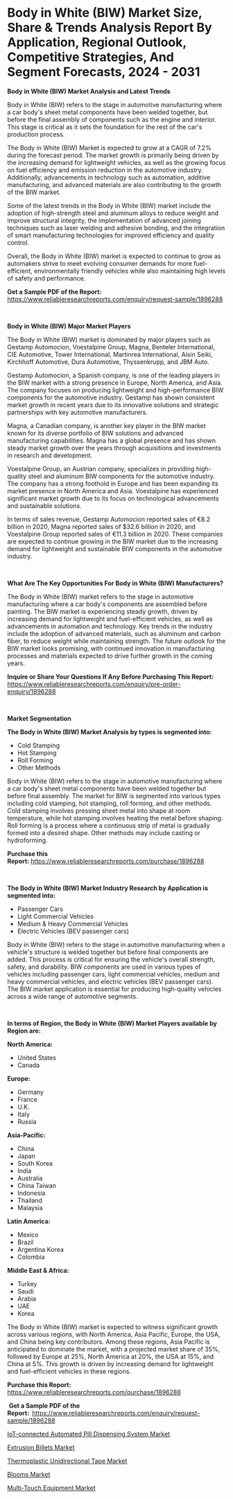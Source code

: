 <p><h1>Body in White (BIW) Market Size, Share & Trends Analysis Report By Application, Regional Outlook, Competitive Strategies, And Segment Forecasts, 2024 - 2031</h1></p><p><strong>Body in White (BIW) Market Analysis and Latest Trends</strong></p>
<p><p>Body in White (BIW) refers to the stage in automotive manufacturing where a car body's sheet metal components have been welded together, but before the final assembly of components such as the engine and interior. This stage is critical as it sets the foundation for the rest of the car's production process.</p><p>The Body in White (BIW) Market is expected to grow at a CAGR of 7.2% during the forecast period. The market growth is primarily being driven by the increasing demand for lightweight vehicles, as well as the growing focus on fuel efficiency and emission reduction in the automotive industry. Additionally, advancements in technology such as automation, additive manufacturing, and advanced materials are also contributing to the growth of the BIW market.</p><p>Some of the latest trends in the Body in White (BIW) market include the adoption of high-strength steel and aluminum alloys to reduce weight and improve structural integrity, the implementation of advanced joining techniques such as laser welding and adhesive bonding, and the integration of smart manufacturing technologies for improved efficiency and quality control.</p><p>Overall, the Body in White (BIW) market is expected to continue to grow as automakers strive to meet evolving consumer demands for more fuel-efficient, environmentally friendly vehicles while also maintaining high levels of safety and performance.</p></p>
<p><strong>Get a Sample PDF of the Report:&nbsp;</strong> <a href="https://www.reliableresearchreports.com/enquiry/request-sample/1896288">https://www.reliableresearchreports.com/enquiry/request-sample/1896288</a></p>
<p>&nbsp;</p>
<p><strong>Body in White (BIW) Major Market Players</strong></p>
<p><p>The Body in White (BIW) market is dominated by major players such as Gestamp Automocion, Voestalpine Group, Magna, Benteler International, CIE Automotive, Tower International, Martinrea International, Aisin Seiki, Kirchhoff Automotive, Dura Automotive, Thyssenkrupp, and JBM Auto.</p><p>Gestamp Automocion, a Spanish company, is one of the leading players in the BIW market with a strong presence in Europe, North America, and Asia. The company focuses on producing lightweight and high-performance BIW components for the automotive industry. Gestamp has shown consistent market growth in recent years due to its innovative solutions and strategic partnerships with key automotive manufacturers.</p><p>Magna, a Canadian company, is another key player in the BIW market known for its diverse portfolio of BIW solutions and advanced manufacturing capabilities. Magna has a global presence and has shown steady market growth over the years through acquisitions and investments in research and development.</p><p>Voestalpine Group, an Austrian company, specializes in providing high-quality steel and aluminum BIW components for the automotive industry. The company has a strong foothold in Europe and has been expanding its market presence in North America and Asia. Voestalpine has experienced significant market growth due to its focus on technological advancements and sustainable solutions.</p><p>In terms of sales revenue, Gestamp Automocion reported sales of €8.2 billion in 2020, Magna reported sales of $32.6 billion in 2020, and Voestalpine Group reported sales of €11.3 billion in 2020. These companies are expected to continue growing in the BIW market due to the increasing demand for lightweight and sustainable BIW components in the automotive industry.</p></p>
<p>&nbsp;</p>
<p><strong>What Are The Key Opportunities For Body in White (BIW) Manufacturers?</strong></p>
<p><p>The Body in White (BIW) market refers to the stage in automotive manufacturing where a car body's components are assembled before painting. The BIW market is experiencing steady growth, driven by increasing demand for lightweight and fuel-efficient vehicles, as well as advancements in automation and technology. Key trends in the industry include the adoption of advanced materials, such as aluminum and carbon fiber, to reduce weight while maintaining strength. The future outlook for the BIW market looks promising, with continued innovation in manufacturing processes and materials expected to drive further growth in the coming years.</p></p>
<p><strong>Inquire or Share Your Questions If Any Before Purchasing This Report:</strong> <a href="https://www.reliableresearchreports.com/enquiry/pre-order-enquiry/1896288">https://www.reliableresearchreports.com/enquiry/pre-order-enquiry/1896288</a></p>
<p>&nbsp;</p>
<p><strong>Market Segmentation</strong></p>
<p><strong>The Body in White (BIW) Market Analysis by types is segmented into:</strong></p>
<p><ul><li>Cold Stamping</li><li>Hot Stamping</li><li>Roll Forming</li><li>Other Methods</li></ul></p>
<p><p>Body in White (BIW) refers to the stage in automotive manufacturing where a car body's sheet metal components have been welded together but before final assembly. The market for BIW is segmented into various types including cold stamping, hot stamping, roll forming, and other methods. Cold stamping involves pressing sheet metal into shape at room temperature, while hot stamping involves heating the metal before shaping. Roll forming is a process where a continuous strip of metal is gradually formed into a desired shape. Other methods may include casting or hydroforming.</p></p>
<p><strong>Purchase this Report:&nbsp;</strong><a href="https://www.reliableresearchreports.com/purchase/1896288">https://www.reliableresearchreports.com/purchase/1896288</a></p>
<p>&nbsp;</p>
<p><strong>The Body in White (BIW) Market Industry Research by Application is segmented into:</strong></p>
<p><ul><li>Passenger Cars</li><li>Light Commercial Vehicles</li><li>Medium & Heavy Commercial Vehicles</li><li>Electric Vehicles (BEV passenger cars)</li></ul></p>
<p><p>Body in White (BIW) refers to the stage in automotive manufacturing when a vehicle's structure is welded together but before final components are added. This process is critical for ensuring the vehicle's overall strength, safety, and durability. BIW components are used in various types of vehicles including passenger cars, light commercial vehicles, medium and heavy commercial vehicles, and electric vehicles (BEV passenger cars). The BIW market application is essential for producing high-quality vehicles across a wide range of automotive segments.</p></p>
<p>&nbsp;</p>
<p><strong>In terms of Region, the Body in White (BIW) Market Players available by Region are:</strong></p>
<p>
    <p> <strong> North America: </strong>
        <ul>
            <li>United States</li>
            <li>Canada</li>
        </ul>
        </p> 
    <p> <strong> Europe: </strong>
        <ul>
            <li>Germany</li>
            <li>France</li>
            <li>U.K.</li>
            <li>Italy</li>
            <li>Russia</li>
        </ul>
        </p> 
    <p> <strong> Asia-Pacific: </strong>
        <ul>
            <li>China</li>
            <li>Japan</li>
            <li>South Korea</li>
            <li>India</li>
            <li>Australia</li>
            <li>China Taiwan</li>
            <li>Indonesia</li>
            <li>Thailand</li>
            <li>Malaysia</li>
        </ul>
        </p> 
    <p> <strong> Latin America: </strong>
        <ul>
            <li>Mexico</li>
            <li>Brazil</li>
            <li>Argentina Korea</li>
            <li>Colombia</li>
        </ul>
        </p> 
    <p> <strong> Middle East & Africa: </strong>
        <ul>
            <li>Turkey</li>
            <li>Saudi</li>
            <li>Arabia</li>
            <li>UAE</li>
            <li>Korea</li>
        </ul>
    </p>
    </p>
<p><p>The Body in White (BIW) market is expected to witness significant growth across various regions, with North America, Asia Pacific, Europe, the USA, and China being key contributors. Among these regions, Asia Pacific is anticipated to dominate the market, with a projected market share of 35%, followed by Europe at 25%, North America at 20%, the USA at 15%, and China at 5%. This growth is driven by increasing demand for lightweight and fuel-efficient vehicles in these regions.</p></p>
<p><strong>Purchase this Report: </strong><a href="https://www.reliableresearchreports.com/purchase/1896288">https://www.reliableresearchreports.com/purchase/1896288</a></p>
<p>&nbsp;<strong>Get a Sample PDF of the Report:&nbsp;&nbsp;</strong><a href="https://www.reliableresearchreports.com/enquiry/request-sample/1896288">https://www.reliableresearchreports.com/enquiry/request-sample/1896288</a></p>
<p><strong></strong></p>
<p><p><a href="https://github.com/danielneavesallisons03mba/Market-Research-Report-List-1/blob/main/iot-connected-automated-pill-dispensing-system-market.md">IoT-connected Automated Pill Dispensing System Market</a></p><p><a href="https://view.publitas.com/reportprime-1/extrusion-billets-market-size-market-trends-and-growth-outlook-forecasted-for-period-from-2024-to-2031/">Extrusion Billets Market</a></p><p><a href="https://military-diascia-e68.notion.site/Thermoplastic-Unidirectional-Tape-Market-A-Comprehensive-Report-of-its-Market-Share-Growth-Trends-09bf225ca9794d76a992cd98c1c9fe11">Thermoplastic Unidirectional Tape Market</a></p><p><a href="https://view.publitas.com/reportprime-1/blooms-market-size-evaluating-its-market-trends-growth-and-projections-2024-2031/">Blooms Market</a></p><p><a href="https://iodized-pantydraco-05c.notion.site/Multi-Touch-Equipment-Market-Share-Market-New-Trends-Analysis-Report-By-Type-By-Application-By-E-7cdf64cd61cf40b3a3a2f41d3a113148">Multi-Touch Equipment Market</a></p></p>